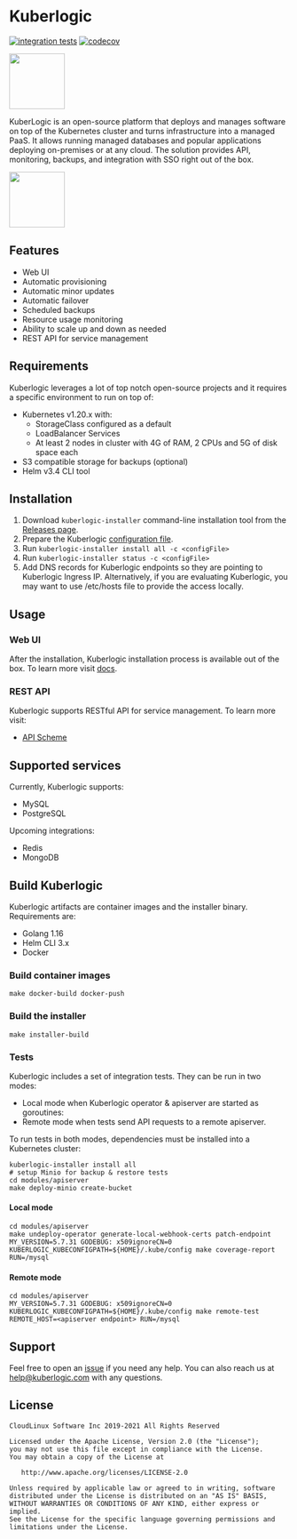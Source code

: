 # Kuberlogic
[![integration tests](https://github.com/kuberlogic/kuberlogic/actions/workflows/on-push-master.yaml/badge.svg?branch=master)](https://github.com/kuberlogic/kuberlogic/actions/workflows/on-push-master.yaml/badge.svg?branch=master)
[![codecov](https://codecov.io/gh/kuberlogic/operator/branch/master/graph/badge.svg?token=VRWDPT0EIC)](https://codecov.io/gh/kuberlogic/operator)

<img src="https://github.com/kuberlogic/kuberlogic/raw/master/img/kuberlogic-logo.png" width="100">

KuberLogic is an open-source platform that deploys and manages software on top of the Kubernetes cluster and turns infrastructure into a managed PaaS. It allows running managed databases and popular applications deploying on-premises or at any cloud. The solution provides API, monitoring, backups, and integration with SSO right out of the box.

<img src="https://github.com/kuberlogic/kuberlogic/raw/master/img/usage.gif" width="100">

## Features
* Web UI
* Automatic provisioning
* Automatic minor updates
* Automatic failover
* Scheduled backups
* Resource usage monitoring
* Ability to scale up and down as needed
* REST API for service management


## Requirements
Kuberlogic leverages a lot of top notch open-source projects and it requires a specific environment to run on top of:
* Kubernetes v1.20.x with:
  * StorageClass configured as a default
  * LoadBalancer Services
  * At least 2 nodes in cluster with 4G of RAM, 2 CPUs and 5G of disk space each
* S3 compatible storage for backups (optional)
* Helm v3.4 CLI tool

## Installation

1. Download `kuberlogic-installer` command-line installation tool from the [Releases page](https://github.com/kuberlogic/kuberlogic/releases).
2. Prepare the Kuberlogic [configuration file](modules/installer/README.md#Configuration).
3. Run `kuberlogic-installer install all -c <configFile>`
4. Run `kuberlogic-installer status -c <configFile>`
5. Add DNS records for Kuberlogic endpoints so they are pointing to Kuberlogic Ingress IP. Alternatively, if you are evaluating Kuberlogic, you may want to use /etc/hosts file to provide the access locally.

## Usage
### Web UI
After the installation, Kuberlogic installation process is available out of the box. To learn more visit [docs](https://docs.kuberlogic.com/quick-start/).
### REST API
Kuberlogic supports RESTful API for service management. To learn more visit:
* [API Scheme](https://editor.swagger.io/?url=https://raw.githubusercontent.com/kuberlogic/kuberlogic/master/modules/apiserver/openapi.yaml)

## Supported services
Currently, Kuberlogic supports:
* MySQL
* PostgreSQL

Upcoming integrations:
* Redis
* MongoDB

## Build Kuberlogic
Kuberlogic artifacts are container images and the installer binary. Requirements are:
* Golang 1.16
* Helm CLI 3.x
* Docker
### Build container images
`make docker-build docker-push`
### Build the installer
`make installer-build`
### Tests
Kuberlogic includes a set of integration tests. They can be run in two modes:
* Local mode when Kuberlogic operator & apiserver are started as goroutines:
* Remote mode when tests send API requests to a remote apiserver.

To run tests in both modes, dependencies must be installed into a Kubernetes cluster:
```shell
kuberlogic-installer install all
# setup Minio for backup & restore tests
cd modules/apiserver
make deploy-minio create-bucket
```

#### Local mode
```shell
cd modules/apiserver
make undeploy-operator generate-local-webhook-certs patch-endpoint
MY_VERSION=5.7.31 GODEBUG: x509ignoreCN=0 KUBERLOGIC_KUBECONFIGPATH=${HOME}/.kube/config make coverage-report RUN=/mysql 
```

#### Remote mode
```shell
cd modules/apiserver
MY_VERSION=5.7.31 GODEBUG: x509ignoreCN=0 KUBERLOGIC_KUBECONFIGPATH=${HOME}/.kube/config make remote-test REMOTE_HOST=<apiserver endpoint> RUN=/mysql
```

## Support
Feel free to open an [issue](https://github.com/kuberlogic/kuberlogic/issues) if you need any help. You can also reach us at help@kuberlogic.com with any questions. 

## License
```text
CloudLinux Software Inc 2019-2021 All Rights Reserved

Licensed under the Apache License, Version 2.0 (the "License");
you may not use this file except in compliance with the License.
You may obtain a copy of the License at

   http://www.apache.org/licenses/LICENSE-2.0

Unless required by applicable law or agreed to in writing, software
distributed under the License is distributed on an "AS IS" BASIS,
WITHOUT WARRANTIES OR CONDITIONS OF ANY KIND, either express or implied.
See the License for the specific language governing permissions and
limitations under the License.
```
